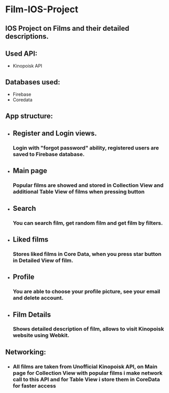 # Film-IOS-Project
## IOS Project on Films and their detailed descriptions. 

## Used API:
* Kinopoisk API

## Databases used:
* Firebase
* Coredata

## App structure:
* ## Register and Login views.
  ### Login with "forgot password" ability, registered users are saved to Firebase database.
* ## Main page
  ### Popular films are showed and stored in Collection View and additional Table View of films when pressing button
* ## Search
  ### You can search film, get random film and get film by filters.
* ## Liked films
  ### Stores liked films in Core Data, when you press star button in Detailed View of film.
* ## Profile
  ### You are able to choose your profile picture, see your email and delete account.
* ## Film Details
  ### Shows detailed description of film, allows to visit Kinopoisk website using Webkit.

## Networking:
* ### All films are taken from Unofficial Kinopoisk API, on Main page for Collection View with popular films i make network call to this API and for Table View i store them in CoreData for faster access
